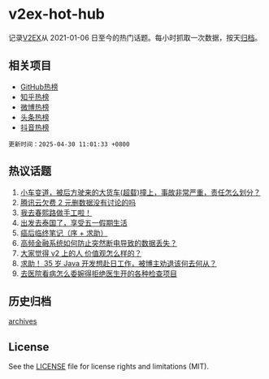 # v2ex-hot-hub

 记录[V2EX](https://www.v2ex.com/)从 2021-01-06 日至今的热门话题。每小时抓取一次数据，按天[归档](archives)。
 
 ## 相关项目

- [GitHub热榜](https://github.com/lonnyzhang423/github-hot-hub)
- [知乎热榜](https://github.com/lonnyzhang423/zhihu-hot-hub)
- [微博热榜](https://github.com/lonnyzhang423/weibo-hot-hub)
- [头条热榜](https://github.com/lonnyzhang423/toutiao-hot-hub)
- [抖音热榜](https://github.com/lonnyzhang423/douyin-hot-hub)


 `更新时间：2025-04-30 11:01:33 +0800`

## 热议话题

1. [小车变道，被后方驶来的大货车(超载)撞上，事故非常严重，责任怎么划分？](https://www.v2ex.com/t/1129008)
1. [腾讯云欠费 2 元删数据没有讨论的吗](https://www.v2ex.com/t/1129021)
1. [我去春熙路做手工啦！](https://www.v2ex.com/t/1128982)
1. [出发去泰国了，享受五一假期生活](https://www.v2ex.com/t/1128820)
1. [癌后临终笔记（序 + 求助）](https://www.v2ex.com/t/1129016)
1. [高频金融系统如何防止突然断电导致的数据丢失？](https://www.v2ex.com/t/1128883)
1. [大家觉得 v2 上的人 价值观怎么样的？](https://www.v2ex.com/t/1129041)
1. [求助！ 35 岁 Java 开发想赴日工作，被博主劝退该何去何从？](https://www.v2ex.com/t/1128877)
1. [去医院看病怎么委婉得拒绝医生开的各种检查项目](https://www.v2ex.com/t/1128821)

## 历史归档

[archives](archives)

## License

See the [LICENSE](LICENSE) file for license rights and limitations (MIT).
